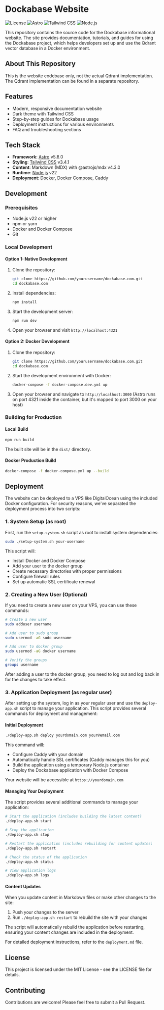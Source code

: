 # Dockabase Website

![License](https://img.shields.io/badge/license-MIT-blue.svg)
![Astro](https://img.shields.io/badge/Astro-5.8.0-orange.svg)
![Tailwind CSS](https://img.shields.io/badge/Tailwind%20CSS-3.4.1-blue.svg)
![Node.js](https://img.shields.io/badge/Node.js-22-orange.svg)

This repository contains the source code for the Dockabase informational website. The site provides documentation, tutorials, and guides for using the Dockabase project, which helps developers set up and use the Qdrant vector database in a Docker environment.

## About This Repository

This is the website codebase only, not the actual Qdrant implementation. The Qdrant implementation can be found in a separate repository.

## Features

- Modern, responsive documentation website
- Dark theme with Tailwind CSS
- Step-by-step guides for Dockabase usage
- Deployment instructions for various environments
- FAQ and troubleshooting sections

## Tech Stack

- **Framework**: [Astro](https://astro.build/) v5.8.0
- **Styling**: [Tailwind CSS](https://tailwindcss.com/) v3.4.1
- **Content**: Markdown (MDX) with @astrojs/mdx v4.3.0
- **Runtime**: [Node.js](https://nodejs.org/) v22
- **Deployment**: Docker, Docker Compose, Caddy

## Development

### Prerequisites

- Node.js v22 or higher
- npm or yarn
- Docker and Docker Compose
- Git

### Local Development

#### Option 1: Native Development

1. Clone the repository:
   ```bash
   git clone https://github.com/yourusername/dockabase.com.git
   cd dockabase.com
   ```

2. Install dependencies:
   ```bash
   npm install
   ```

3. Start the development server:
   ```bash
   npm run dev
   ```

4. Open your browser and visit `http://localhost:4321`

#### Option 2: Docker Development

1. Clone the repository:
   ```bash
   git clone https://github.com/yourusername/dockabase.com.git
   cd dockabase.com
   ```

2. Start the development environment with Docker:
   ```bash
   docker-compose -f docker-compose.dev.yml up
   ```

3. Open your browser and navigate to `http://localhost:3000` (Astro runs on port 4321 inside the container, but it's mapped to port 3000 on your host)

### Building for Production

#### Local Build

```bash
npm run build
```

The built site will be in the `dist/` directory.

#### Docker Production Build

```bash
docker-compose -f docker-compose.yml up --build
```

## Deployment

The website can be deployed to a VPS like DigitalOcean using the included Docker configuration. For security reasons, we've separated the deployment process into two scripts:

### 1. System Setup (as root)

First, run the `setup-system.sh` script as root to install system dependencies:

```bash
sudo ./setup-system.sh your-username
```

This script will:
- Install Docker and Docker Compose
- Add your user to the docker group
- Create necessary directories with proper permissions
- Configure firewall rules
- Set up automatic SSL certificate renewal

### 2. Creating a New User (Optional)

If you need to create a new user on your VPS, you can use these commands:

```bash
# Create a new user
sudo adduser username

# Add user to sudo group
sudo usermod -aG sudo username

# Add user to docker group
sudo usermod -aG docker username

# Verify the groups
groups username
```

After adding a user to the docker group, you need to log out and log back in for the changes to take effect.

### 3. Application Deployment (as regular user)

After setting up the system, log in as your regular user and use the `deploy-app.sh` script to manage your application. This script provides several commands for deployment and management:

#### Initial Deployment

```bash
./deploy-app.sh deploy yourdomain.com your@email.com
```

This command will:
- Configure Caddy with your domain
- Automatically handle SSL certificates (Caddy manages this for you)
- Build the application using a temporary Node.js container
- Deploy the Dockabase application with Docker Compose

Your website will be accessible at `https://yourdomain.com`

#### Managing Your Deployment

The script provides several additional commands to manage your application:

```bash
# Start the application (includes building the latest content)
./deploy-app.sh start

# Stop the application
./deploy-app.sh stop

# Restart the application (includes rebuilding for content updates)
./deploy-app.sh restart

# Check the status of the application
./deploy-app.sh status

# View application logs
./deploy-app.sh logs
```

#### Content Updates

When you update content in Markdown files or make other changes to the site:

1. Push your changes to the server
2. Run `./deploy-app.sh restart` to rebuild the site with your changes

The script will automatically rebuild the application before restarting, ensuring your content changes are included in the deployment.

For detailed deployment instructions, refer to the `deployment.md` file.

## License

This project is licensed under the MIT License - see the LICENSE file for details.

## Contributing

Contributions are welcome! Please feel free to submit a Pull Request.
